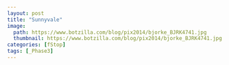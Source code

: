 ```yaml
---
layout: post
title: "Sunnyvale"
image:
  path: https://www.botzilla.com/blog/pix2014/bjorke_BJRK4741.jpg
  thumbnail: https://www.botzilla.com/blog/pix2014/bjorke_BJRK4741.jpg
categories: [fStop]
tags: [_Phase3]
---
```





